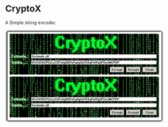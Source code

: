 # CryptoX

A Simple string encoder.


![alt tag](https://raw.githubusercontent.com/DennisAnsiC/CryptoX/master/example.png)

